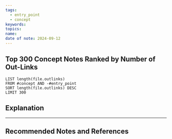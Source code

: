 ```yaml
---
tags:
  - entry_point
  - concept
keywords: 
topics: 
name: 
date of note: 2024-09-12
---
```


## Top 300 Concept Notes Ranked by Number of Out-Links


```dataview
LIST length(file.outlinks)
FROM #concept AND -#entry_point
SORT length(file.outlinks) DESC
LIMIT 300
```




## Explanation





-----------
##  Recommended Notes and References

